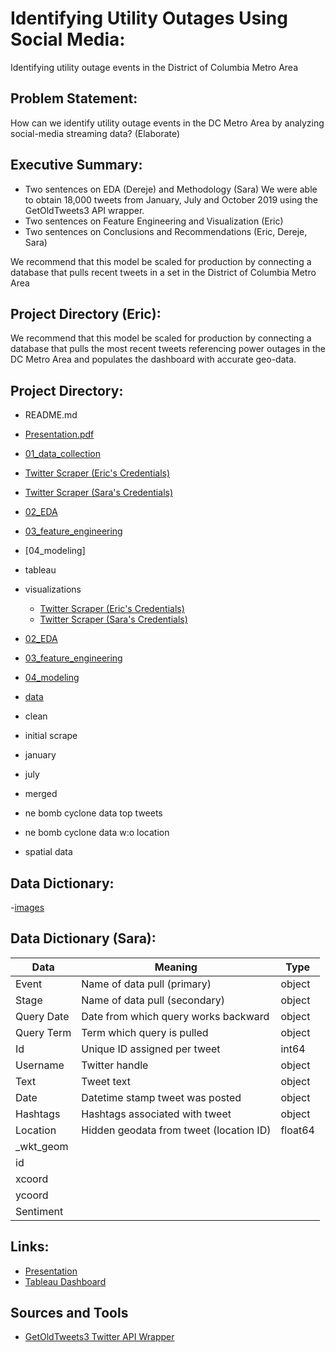# Identifying Utility Outages Using Social Media:
Identifying utility outage events in the District of Columbia Metro Area

## Problem Statement: 
How can we identify utility outage events in the DC Metro Area by analyzing social-media streaming data?
(Elaborate)

## Executive Summary:
- Two sentences on EDA (Dereje) and Methodology (Sara)
We were able to obtain 18,000 tweets from January, July and October 2019 using the GetOldTweets3 API wrapper. 
- Two sentences on Feature Engineering and Visualization (Eric)
- Two sentences on Conclusions and Recommendations (Eric, Dereje, Sara)

We recommend that this model be scaled for production by connecting a database that pulls recent tweets in a set in the District of Columbia Metro Area 

## Project Directory (Eric):


We recommend that this model be scaled for production by connecting a database that pulls the most recent tweets referencing power outages in the DC Metro Area and populates the dashboard with accurate geo-data.
## Project Directory:

- README.md
- [Presentation.pdf]('Presentation.pdf')
- [01_data_collection]('01_data_collection')

 - [Twitter Scraper (Eric's Credentials)]('../data_collection/twitter-eric.ipynb')
 - [Twitter Scraper (Sara's Credentials)]('../data_collection/twitter-sara.ipynb')
- [02_EDA]('02_EDA')
- [03_feature_engineering]('03_feature_engineering')
- [04_modeling]
- tableau
- visualizations

  - [Twitter Scraper (Eric's Credentials)]('../data_collection/twitter-eric.ipynb')
  - [Twitter Scraper (Sara's Credentials)]('../data_collection/twitter-sara.ipynb')
- [02_EDA]('02_EDA')
- [03_feature_engineering]('03_feature_engineering')
- [04_modeling]('04_modeling')
- [data]('data')
 - clean
 - initial scrape
 - january
 - july
 - merged
 - ne bomb cyclone data top tweets
 - ne bomb cyclone data w:o location
 - spatial data



## Data Dictionary:

-[images]('images')

## Data Dictionary (Sara):


| Data        | Meaning                                   | Type    |
|-------------|-------------------------------------------|---------|
| Event       | Name of data pull \(primary\)             | object  |
| Stage       | Name of data pull \(secondary\)           | object  |
| Query Date  | Date from which query works backward      | object  |
| Query Term  | Term which query is pulled                | object  |
| Id          | Unique ID assigned per tweet              | int64   |
| Username    | Twitter handle                            | object  |
| Text        | Tweet text                                | object  |
| Date        | Datetime stamp tweet was posted           | object  |
| Hashtags    | Hashtags associated with tweet            | object  |
| Location    | Hidden geodata from tweet \(location ID\) | float64 |
| \_wkt\_geom |                                           |         |
| id          |                                           |         |
| xcoord      |                                           |         |
| ycoord      |                                           |         |
| Sentiment   |                                           |         |


## Links:

- [Presentation]('Presentation.pdf')
- [Tableau Dashboard]('https://public.tableau.com/views/GA_DSI_DC_PowerOutages_20200513/Dashboard?:display_count=y&publish=yes&:origin=viz_share_link')


## Sources and Tools

- [GetOldTweets3 Twitter API Wrapper]('https://pypi.org/project/GetOldTweets3/')
